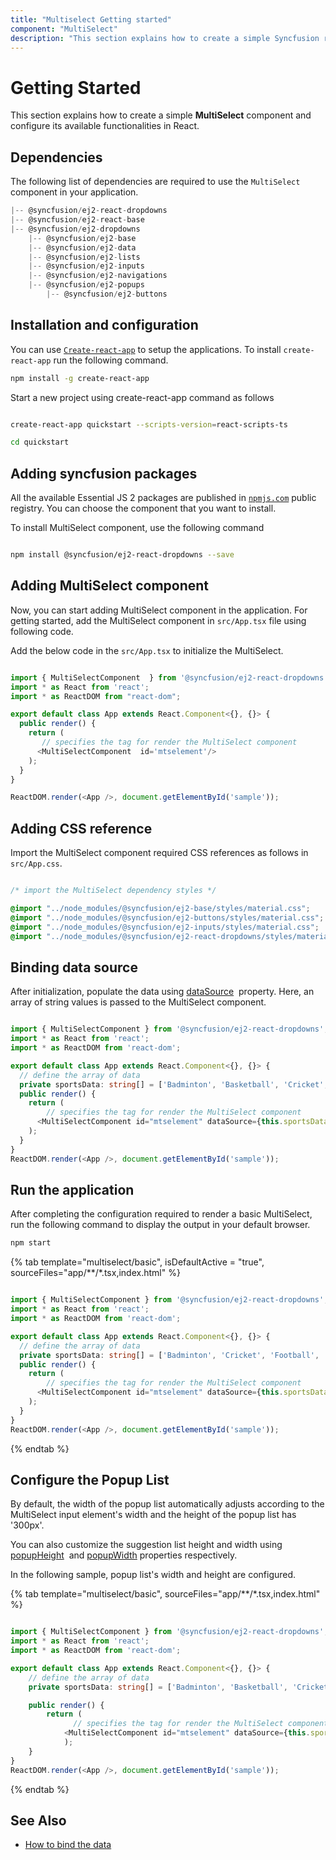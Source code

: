 ```yaml
---
title: "Multiselect Getting started"
component: "MultiSelect"
description: "This section explains how to create a simple Syncfusion react multiselect component and configure its available functionalities in React."
---
```


# Getting Started

This section explains how to create a simple **MultiSelect** component and configure its available functionalities in React.

## Dependencies

The following list of dependencies are required to use the `MultiSelect` component in your application.

```javascript
|-- @syncfusion/ej2-react-dropdowns
|-- @syncfusion/ej2-react-base
|-- @syncfusion/ej2-dropdowns
    |-- @syncfusion/ej2-base
    |-- @syncfusion/ej2-data
    |-- @syncfusion/ej2-lists
    |-- @syncfusion/ej2-inputs
    |-- @syncfusion/ej2-navigations
    |-- @syncfusion/ej2-popups
        |-- @syncfusion/ej2-buttons
```

## Installation and configuration

You can use [`Create-react-app`](https://github.com/facebookincubator/create-react-app) to setup the
applications.
To install `create-react-app` run the following command.

```bash
npm install -g create-react-app
```

Start a new project using create-react-app command as follows

```bash

create-react-app quickstart --scripts-version=react-scripts-ts

cd quickstart

```

## Adding syncfusion packages

All the available Essential JS 2 packages are published in
[`npmjs.com`](https://www.npmjs.com/~syncfusionorg) public registry.
You can choose the component that you want to install.

To install MultiSelect component, use the following command

```bash

npm install @syncfusion/ej2-react-dropdowns --save

```

## Adding MultiSelect component

Now, you can start adding MultiSelect component in the application. For getting started, add the
MultiSelect component in `src/App.tsx` file using following code.

Add the below code in the `src/App.tsx` to initialize the MultiSelect.

```typescript

import { MultiSelectComponent  } from '@syncfusion/ej2-react-dropdowns';
import * as React from 'react';
import * as ReactDOM from "react-dom";

export default class App extends React.Component<{}, {}> {
  public render() {
    return (
       // specifies the tag for render the MultiSelect component
      <MultiSelectComponent  id='mtselement'/>
    );
  }
}

ReactDOM.render(<App />, document.getElementById('sample'));

```

## Adding CSS reference

Import the MultiSelect component required CSS references as follows in `src/App.css`.

```css

/* import the MultiSelect dependency styles */

@import "../node_modules/@syncfusion/ej2-base/styles/material.css";
@import "../node_modules/@syncfusion/ej2-buttons/styles/material.css";
@import "../node_modules/@syncfusion/ej2-inputs/styles/material.css";
@import "../node_modules/@syncfusion/ej2-react-dropdowns/styles/material.css";


```

## Binding data source

After initialization, populate the data using [dataSource](../api/multi-select/#datasource) &nbsp;property.
Here, an array of string values is passed to the MultiSelect component.

```typescript

import { MultiSelectComponent } from '@syncfusion/ej2-react-dropdowns';
import * as React from 'react';
import * as ReactDOM from 'react-dom';

export default class App extends React.Component<{}, {}> {
  // define the array of data
  private sportsData: string[] = ['Badminton', 'Basketball', 'Cricket', 'Football', 'Golf', 'Gymnastics', 'Hockey', 'Rugby', 'Snooker', 'Tennis'];
  public render() {
    return (
        // specifies the tag for render the MultiSelect component
      <MultiSelectComponent id="mtselement" dataSource={this.sportsData} />
    );
  }
}
ReactDOM.render(<App />, document.getElementById('sample'));

```

## Run the application

After completing the configuration required to render a basic  MultiSelect, run the following command
to display the output in your default browser.

```cmd
npm start
```

{% tab template="multiselect/basic", isDefaultActive = "true", sourceFiles="app/**/*.tsx,index.html" %}

```typescript

import { MultiSelectComponent } from '@syncfusion/ej2-react-dropdowns';
import * as React from 'react';
import * as ReactDOM from 'react-dom';

export default class App extends React.Component<{}, {}> {
  // define the array of data
  private sportsData: string[] = ['Badminton', 'Cricket', 'Football', 'Golf', 'Tennis'];
  public render() {
    return (
        // specifies the tag for render the MultiSelect component
      <MultiSelectComponent id="mtselement" dataSource={this.sportsData}  placeholder="Find a game" />
    );
  }
}
ReactDOM.render(<App />, document.getElementById('sample'));

```

{% endtab %}

## Configure the Popup List

By default, the width of the popup list automatically adjusts according to the MultiSelect input
element's width and the height of the popup list has '300px'.

You can also customize the suggestion list height and width using
[popupHeight](../api/multi-select/#popupheight)
&nbsp;and [popupWidth](../api/multi-select/#popupwidth) properties
respectively.

In the following sample, popup list's width and height are configured.

{% tab template="multiselect/basic", sourceFiles="app/**/*.tsx,index.html" %}

```typescript

import { MultiSelectComponent } from '@syncfusion/ej2-react-dropdowns';
import * as React from 'react';
import * as ReactDOM from 'react-dom';

export default class App extends React.Component<{}, {}> {
    // define the array of data
    private sportsData: string[] = ['Badminton', 'Basketball', 'Cricket', 'Football', 'Golf', 'Gymnastics', 'Hockey', 'Rugby','Snooker', 'Tennis'];

    public render() {
        return (
              // specifies the tag for render the MultiSelect component
            <MultiSelectComponent id="mtselement" dataSource={this.sportsData} popupHeight="250px" popupWidth="250px" placeholder="Find a game" />
            );
    }
}
ReactDOM.render(<App />, document.getElementById('sample'));

```

{% endtab %}

## See Also

* [How to bind the data](./data-binding/)